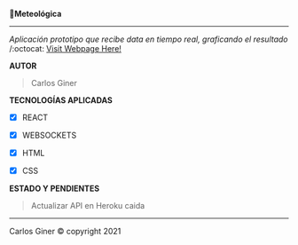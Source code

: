 📡**Meteológica** 


___________________________________________________________________________________________________________________________________________________________________________________

*Aplicación prototipo que recibe data en tiempo real, graficando el resultado* /:octocat: [Visit Webpage Here!](https://61cad72bbd57230dd52dae3f--meteologica-app-front.netlify.app/)

**AUTOR**

> Carlos Giner

**TECNOLOGÍAS APLICADAS**

- [x] REACT
- [x] WEBSOCKETS
- [x] HTML
- [x] CSS


**ESTADO Y PENDIENTES**

> Actualizar API en Heroku caida

__________________________________________________________________________________________________________________________________________________________________________________
Carlos Giner © copyright 2021
